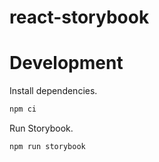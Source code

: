 react-storybook
===

# Development

Install dependencies.

```bash
npm ci
```

Run Storybook.

```bash
npm run storybook
```
